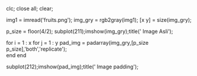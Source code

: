 
clc;
close all;
clear;

img1 = imread('fruits.png');
img_gry = rgb2gray(img1);
[x y] = size(img_gry);

p_size = floor(4/2);
subplot(211);imshow(img_gry);title(' Image Asli');

for i = 1 : x
    for j = 1 : y
      pad_img = padarray(img_gry,[p_size p_size],'both','replicate');     
    end
end

subplot(212);imshow(pad_img);title(' Image padding');
